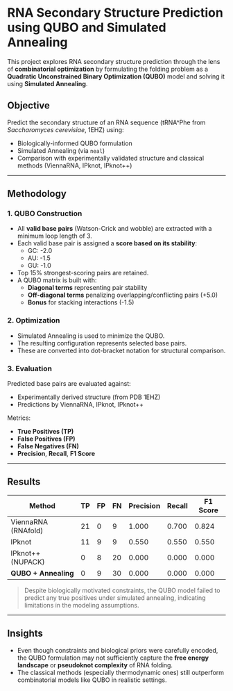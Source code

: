 # RNA Secondary Structure Prediction using QUBO and Simulated Annealing

This project explores RNA secondary structure prediction through the lens of **combinatorial optimization** by formulating the folding problem as a **Quadratic Unconstrained Binary Optimization (QUBO)** model and solving it using **Simulated Annealing**.

##  Objective

Predict the secondary structure of an RNA sequence (tRNA^Phe from *Saccharomyces cerevisiae*, 1EHZ) using:
- Biologically-informed QUBO formulation
- Simulated Annealing (via `neal`)
- Comparison with experimentally validated structure and classical methods (ViennaRNA, IPknot, IPknot++)

---

##  Methodology

### 1. QUBO Construction
- All **valid base pairs** (Watson-Crick and wobble) are extracted with a minimum loop length of 3.
- Each valid base pair is assigned a **score based on its stability**:
  - GC: -2.0
  - AU: -1.5
  - GU: -1.0
- Top 15% strongest-scoring pairs are retained.
- A QUBO matrix is built with:
  - **Diagonal terms** representing pair stability
  - **Off-diagonal terms** penalizing overlapping/conflicting pairs (+5.0)
  - **Bonus** for stacking interactions (-1.5)

### 2. Optimization
- Simulated Annealing is used to minimize the QUBO.
- The resulting configuration represents selected base pairs.
- These are converted into dot-bracket notation for structural comparison.

### 3. Evaluation
Predicted base pairs are evaluated against:
-  Experimentally derived structure (from PDB 1EHZ)
-  Predictions by ViennaRNA, IPknot, IPknot++

Metrics:
- **True Positives (TP)**
- **False Positives (FP)**
- **False Negatives (FN)**
- **Precision**, **Recall**, **F1 Score**

---

##  Results

| Method             | TP  | FP  | FN  | Precision | Recall | F1 Score |
|--------------------|-----|-----|-----|-----------|--------|----------|
| ViennaRNA (RNAfold)| 21  | 0   | 9   | 1.000     | 0.700  | 0.824    |
| IPknot             | 11  | 9   | 9   | 0.550     | 0.550  | 0.550    |
| IPknot++ (NUPACK)  | 0   | 8   | 20  | 0.000     | 0.000  | 0.000    |
| **QUBO + Annealing** | 0   | 9   | 30  | 0.000     | 0.000  | 0.000    |

> Despite biologically motivated constraints, the QUBO model failed to predict any true positives under simulated annealing, indicating limitations in the modeling assumptions.

---

##  Insights

- Even though constraints and biological priors were carefully encoded, the QUBO formulation may not sufficiently capture the **free energy landscape** or **pseudoknot complexity** of RNA folding.
- The classical methods (especially thermodynamic ones) still outperform combinatorial models like QUBO in realistic settings.


